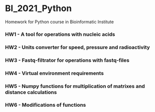 # BI_2021_Python
Homework for Python course in Bioinformatic Institute

### HW1 - A tool for operations with nucleic acids
### HW2 - Units converter for speed, pressure and radioactivity
### HW3 - Fastq-filtrator for operations with fastq-files
### HW4 - Virtual environment requirements
### HW5 - Numpy functions for multiplication of matrixes and distance calculations
### HW6 - Modifications of functions